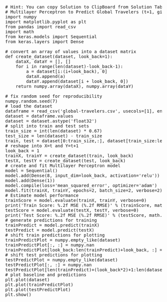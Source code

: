 <pre class="file" data-target="clipboard">
# Hint: You can copy Solution to ClipBoard from Solution Tab
# Multilayer Perceptron to Predict Global Travelers (t+1, given t)
import numpy
import matplotlib.pyplot as plt
from pandas import read_csv
import math
from keras.models import Sequential
from keras.layers import Dense

# convert an array of values into a dataset matrix
def create_dataset(dataset, look_back=1):
	dataX, dataY = [], []
	for i in range(len(dataset)-look_back-1):
		a = dataset[i:(i+look_back), 0]
		dataX.append(a)
		dataY.append(dataset[i + look_back, 0])
	return numpy.array(dataX), numpy.array(dataY)

# fix random seed for reproducibility
numpy.random.seed(7)
# load the dataset
dataframe = read_csv('global-travelers.csv', usecols=[1], engine='python', skipfooter=3)
dataset = dataframe.values
dataset = dataset.astype('float32')
# split into train and test sets
train_size = int(len(dataset) * 0.67)
test_size = len(dataset) - train_size
train, test = dataset[0:train_size,:], dataset[train_size:len(dataset),:]
# reshape into X=t and Y=t+1
look_back = 1
trainX, trainY = create_dataset(train, look_back)
testX, testY = create_dataset(test, look_back)
# create and fit Multilayer Perceptron model
model = Sequential()
model.add(Dense(8, input_dim=look_back, activation='relu'))
model.add(Dense(1))
model.compile(loss='mean_squared_error', optimizer='adam')
model.fit(trainX, trainY, epochs=2, batch_size=2, verbose=2)
# Estimate model performance
trainScore = model.evaluate(trainX, trainY, verbose=0)
print('Train Score: %.2f MSE (%.2f RMSE)' % (trainScore, math.sqrt(trainScore)))
testScore = model.evaluate(testX, testY, verbose=0)
print('Test Score: %.2f MSE (%.2f RMSE)' % (testScore, math.sqrt(testScore)))
# generate predictions for training
trainPredict = model.predict(trainX)
testPredict = model.predict(testX)
# shift train predictions for plotting
trainPredictPlot = numpy.empty_like(dataset)
trainPredictPlot[:, :] = numpy.nan
trainPredictPlot[look_back:len(trainPredict)+look_back, :] = trainPredict
# shift test predictions for plotting
testPredictPlot = numpy.empty_like(dataset)
testPredictPlot[:, :] = numpy.nan
testPredictPlot[len(trainPredict)+(look_back*2)+1:len(dataset)-1, :] = testPredict
# plot baseline and predictions
plt.plot(dataset)
plt.plot(trainPredictPlot)
plt.plot(testPredictPlot)
plt.show()


</pre>